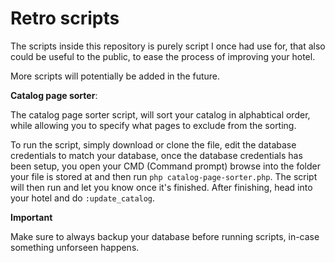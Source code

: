 # Retro scripts

The scripts inside this repository is purely script I once had use for, that also could be useful to the public, to ease the process of improving your hotel.

More scripts will potentially be added in the future.


**Catalog page sorter**:

The catalog page sorter script, will sort your catalog in alphabtical order, while allowing you to specify what pages to exclude from the sorting.

To run the script, simply download or clone the file, edit the database credentials to match your database, once the database credentials has been setup, you open your CMD (Command prompt) browse into the folder your file is stored at and then run ``php catalog-page-sorter.php``. The script will then run and let you know once it's finished. After finishing, head into your hotel and do ``:update_catalog``.


**Important**

Make sure to always backup your database before running scripts, in-case something unforseen happens.
